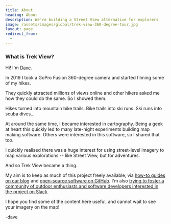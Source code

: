 ```yaml
---
title: About
heading: About
description: We're building a Street View alternative for explorers
image: /assets/images/global/trek-view-360-degree-tour.jpg
layout: page
redirect_from:
  -
---
```


<div class="text-container">

<h3>What is Trek View?</h3>

<p>Hi! I'm <a href="https://www.linkedin.com/in/himynamesdave/" target="_blank">Dave</a>.</p>

<p>In 2019 I took a GoPro Fusion 360-degree camera and started filming some of my hikes.</p>

<p>They quickly attracted millions of views online and other hikers asked me how they could do the same. So I showed them.</p>

<p>Hikes turned into mountain bike trails. Bike trails into ski runs. Ski runs into scuba dives...</p>

<p>At around the same time, I became interested in cartography. Being a geek at heart this quickly led to many late-night experiments building map making software. Others were interested in this software, so I shared that too.</p>

<p>I quickly realised there was a huge interest for using street-level imagery to map various explorations -- like Street View, but for adventures.</p>

<p>And so Trek View became a thing.</p>

<p>My aim is to keep as much of this project freely available, via <a href="./blog">how-to guides on our blog</a> and <a href="https://github.com/trek-view/">open-source software on GitHub</a>. I'm also <a href="https://join.slack.com/t/trekview/shared_invite/zt-1gb4upchi-52pmWhPiwhFaAQqm0vWmJg">trying to foster a community of outdoor enthusiasts and software developers interested in the project on Slack</a>.</p>

<p>I hope you find some of the content here useful, and cannot wait to see your imagery on the map!</p>

<p>-dave</p>

</div>